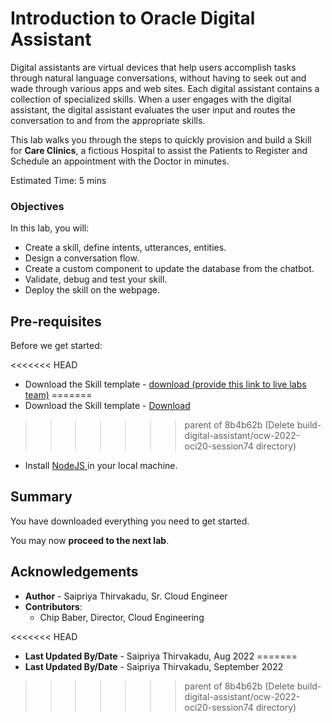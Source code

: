 ﻿# Introduction to Oracle Digital Assistant

Digital assistants are virtual devices that help users accomplish tasks through natural language conversations, without having to seek out and wade through various apps and web sites. Each digital assistant contains a collection of specialized skills. When a user engages with the digital assistant, the digital assistant evaluates the user input and routes the conversation to and from the appropriate skills.

[](youtube:byXa6tIgyKY)

This lab walks you through the steps to quickly provision and build a Skill for **Care Clinics**, a fictious Hospital to assist the Patients to Register and Schedule an appointment with the Doctor in minutes. 

Estimated Time: 5 mins 

### Objectives

In this lab, you will:

- Create a skill, define intents, utterances, entities.
- Design a conversation flow.
- Create a custom component to update the database from the chatbot.
- Validate, debug and test your skill.
- Deploy the skill on the webpage. 

## Pre-requisites 

Before we get started:

<<<<<<< HEAD
- Download the Skill template - <a href="files/CareClinics_Template.zip">download (provide this link to live labs team)</a> 
=======
- Download the Skill template - [Download](files/CareClinics_Template.zip)
>>>>>>> parent of 8b4b62b (Delete build-digital-assistant/ocw-2022-oci20-session74 directory)

- Install <a href="https://nodejs.org/en/download/"> NodeJS </a> in your local machine.

## Summary

You have downloaded everything you need to get started. 

You may now **proceed to the next lab**.

## Acknowledgements

* **Author** - Saipriya Thirvakadu, Sr. Cloud Engineer
* **Contributors**:
    * Chip Baber, Director, Cloud Engineering

<<<<<<< HEAD
* **Last Updated By/Date** - Saipriya Thirvakadu, Aug 2022
=======
* **Last Updated By/Date** - Saipriya Thirvakadu, September 2022
>>>>>>> parent of 8b4b62b (Delete build-digital-assistant/ocw-2022-oci20-session74 directory)


